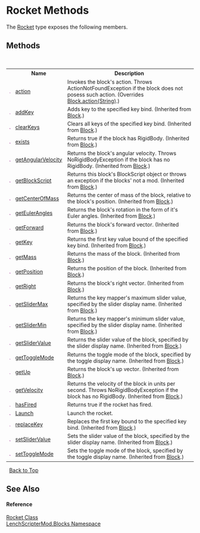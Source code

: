# Rocket Methods
 

The <a href="209fbc52-2b61-7531-f888-b94779042a63">Rocket</a> type exposes the following members.


## Methods
&nbsp;<table><tr><th></th><th>Name</th><th>Description</th></tr><tr><td>![Public method](media/pubmethod.gif "Public method")</td><td><a href="75a08d54-84be-1dd1-acff-22d5498ec012">action</a></td><td>
Invokes the block's action. Throws ActionNotFoundException if the block does not posess such action.
 (Overrides <a href="aee72477-a434-3f72-1718-6b909c4a4e02">Block.action(String)</a>.)</td></tr><tr><td>![Public method](media/pubmethod.gif "Public method")</td><td><a href="5f85aa67-7003-1667-9629-c7f82176758c">addKey</a></td><td>
Adds key to the specified key bind.
 (Inherited from <a href="aac00e9a-37c0-2757-6409-8a72ddf80aff">Block</a>.)</td></tr><tr><td>![Public method](media/pubmethod.gif "Public method")</td><td><a href="9d4ff6d9-1ecc-57bf-3a01-b5e1b5c9be2a">clearKeys</a></td><td>
Clears all keys of the specified key bind.
 (Inherited from <a href="aac00e9a-37c0-2757-6409-8a72ddf80aff">Block</a>.)</td></tr><tr><td>![Public method](media/pubmethod.gif "Public method")</td><td><a href="8d661208-b47b-e77c-3b0a-f6708ea9647a">exists</a></td><td>
Returns true if the block has RigidBody.
 (Inherited from <a href="aac00e9a-37c0-2757-6409-8a72ddf80aff">Block</a>.)</td></tr><tr><td>![Public method](media/pubmethod.gif "Public method")</td><td><a href="bc45efe8-04f3-9617-5c5c-bdc2ea2f7f27">getAngularVelocity</a></td><td>
Returns the block's angular velocity. Throws NoRigidBodyException if the block has no RigidBody.
 (Inherited from <a href="aac00e9a-37c0-2757-6409-8a72ddf80aff">Block</a>.)</td></tr><tr><td>![Public method](media/pubmethod.gif "Public method")</td><td><a href="dbbda36b-72e4-80c3-d409-c2de02c03fa9">getBlockScript</a></td><td>
Returns this block's BlockScript object or throws an exception if the blocks' not a mod.
 (Inherited from <a href="aac00e9a-37c0-2757-6409-8a72ddf80aff">Block</a>.)</td></tr><tr><td>![Public method](media/pubmethod.gif "Public method")</td><td><a href="6513300f-564c-a4e6-798c-12a0952afa52">getCenterOfMass</a></td><td>
Returns the center of mass of the block, relative to the block's position.
 (Inherited from <a href="aac00e9a-37c0-2757-6409-8a72ddf80aff">Block</a>.)</td></tr><tr><td>![Public method](media/pubmethod.gif "Public method")</td><td><a href="a78edc38-5f1f-3453-57a7-8f75fd58265e">getEulerAngles</a></td><td>
Returns the block's rotation in the form of it's Euler angles.
 (Inherited from <a href="aac00e9a-37c0-2757-6409-8a72ddf80aff">Block</a>.)</td></tr><tr><td>![Public method](media/pubmethod.gif "Public method")</td><td><a href="a7c22db5-3f3b-9c3f-6379-2892a54eae86">getForward</a></td><td>
Returns the block's forward vector.
 (Inherited from <a href="aac00e9a-37c0-2757-6409-8a72ddf80aff">Block</a>.)</td></tr><tr><td>![Public method](media/pubmethod.gif "Public method")</td><td><a href="f9b5b458-2200-d532-c462-702546bf03af">getKey</a></td><td>
Returns the first key value bound of the specified key bind.
 (Inherited from <a href="aac00e9a-37c0-2757-6409-8a72ddf80aff">Block</a>.)</td></tr><tr><td>![Public method](media/pubmethod.gif "Public method")</td><td><a href="e34fdeba-165a-0663-84d5-dd92bf36df43">getMass</a></td><td>
Returns the mass of the block.
 (Inherited from <a href="aac00e9a-37c0-2757-6409-8a72ddf80aff">Block</a>.)</td></tr><tr><td>![Public method](media/pubmethod.gif "Public method")</td><td><a href="7a59a6d2-4438-5de1-db54-716a71a1fd8b">getPosition</a></td><td>
Returns the position of the block.
 (Inherited from <a href="aac00e9a-37c0-2757-6409-8a72ddf80aff">Block</a>.)</td></tr><tr><td>![Public method](media/pubmethod.gif "Public method")</td><td><a href="276c7bae-903b-bd4f-7f45-8a7bfb1225c2">getRight</a></td><td>
Returns the block's right vector.
 (Inherited from <a href="aac00e9a-37c0-2757-6409-8a72ddf80aff">Block</a>.)</td></tr><tr><td>![Public method](media/pubmethod.gif "Public method")</td><td><a href="6e503918-99a1-6bbd-82ef-cc5c49d98c10">getSliderMax</a></td><td>
Returns the key mapper's maximum slider value, specified by the slider display name.
 (Inherited from <a href="aac00e9a-37c0-2757-6409-8a72ddf80aff">Block</a>.)</td></tr><tr><td>![Public method](media/pubmethod.gif "Public method")</td><td><a href="e501498d-a9f6-3380-5247-6372c6002717">getSliderMin</a></td><td>
Returns the key mapper's minimum slider value, specified by the slider display name.
 (Inherited from <a href="aac00e9a-37c0-2757-6409-8a72ddf80aff">Block</a>.)</td></tr><tr><td>![Public method](media/pubmethod.gif "Public method")</td><td><a href="916d3a97-2a0d-b5d3-89c4-57f45b252117">getSliderValue</a></td><td>
Returns the slider value of the block, specified by the slider display name.
 (Inherited from <a href="aac00e9a-37c0-2757-6409-8a72ddf80aff">Block</a>.)</td></tr><tr><td>![Public method](media/pubmethod.gif "Public method")</td><td><a href="9a206bb4-8a89-bdd8-df1f-9c1a84082e79">getToggleMode</a></td><td>
Returns the toggle mode of the block, specified by the toggle display name.
 (Inherited from <a href="aac00e9a-37c0-2757-6409-8a72ddf80aff">Block</a>.)</td></tr><tr><td>![Public method](media/pubmethod.gif "Public method")</td><td><a href="8e2e50dd-844d-0562-b97c-98fbb6502aac">getUp</a></td><td>
Returns the block's up vector.
 (Inherited from <a href="aac00e9a-37c0-2757-6409-8a72ddf80aff">Block</a>.)</td></tr><tr><td>![Public method](media/pubmethod.gif "Public method")</td><td><a href="e22f494d-3e67-3a71-8ad6-ba12190db3f4">getVelocity</a></td><td>
Returns the velocity of the block in units per second. Throws NoRigidBodyException if the block has no RigidBody.
 (Inherited from <a href="aac00e9a-37c0-2757-6409-8a72ddf80aff">Block</a>.)</td></tr><tr><td>![Public method](media/pubmethod.gif "Public method")</td><td><a href="a050b0d6-6f72-95b2-b754-e9f507ee4843">hasFired</a></td><td>
Returns true if the rocket has fired.</td></tr><tr><td>![Public method](media/pubmethod.gif "Public method")</td><td><a href="63ca42e1-ea06-3f9a-2904-eb09f8ed0087">Launch</a></td><td>
Launch the rocket.</td></tr><tr><td>![Public method](media/pubmethod.gif "Public method")</td><td><a href="afdd4889-3eb0-4354-e723-baadbc80ccd1">replaceKey</a></td><td>
Replaces the first key bound to the specified key bind.
 (Inherited from <a href="aac00e9a-37c0-2757-6409-8a72ddf80aff">Block</a>.)</td></tr><tr><td>![Public method](media/pubmethod.gif "Public method")</td><td><a href="e7d836df-dae2-f2a2-2e62-e76e87718d81">setSliderValue</a></td><td>
Sets the slider value of the block, specified by the slider display name.
 (Inherited from <a href="aac00e9a-37c0-2757-6409-8a72ddf80aff">Block</a>.)</td></tr><tr><td>![Public method](media/pubmethod.gif "Public method")</td><td><a href="d58e82aa-2dbd-944f-f13d-fedb2b7a0d9b">setToggleMode</a></td><td>
Sets the toggle mode of the block, specified by the toggle display name.
 (Inherited from <a href="aac00e9a-37c0-2757-6409-8a72ddf80aff">Block</a>.)</td></tr></table>&nbsp;
<a href="#rocket-methods">Back to Top</a>

## See Also


#### Reference
<a href="209fbc52-2b61-7531-f888-b94779042a63">Rocket Class</a><br /><a href="bfe8ba5f-eaee-19fd-8765-cab2e3e19e25">LenchScripterMod.Blocks Namespace</a><br />